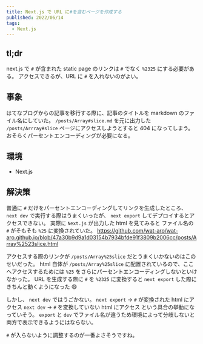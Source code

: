 ```yaml
---
title: Next.js で URL に#を含むページを作成する
published: 2022/06/14
tags:
  - Next.js
---
```


## tl;dr

next.js で `#` が含まれた static page のリンクは `#` でなく `%2325` にする必要がある。
アクセスできるが、URL に `#` を入れないのがよい。

## 事象

はてなブログからの記事を移行する際に、記事のタイトルを markdown のファイル名にしていた。
`/posts/Array#slice.md` を元に出力した `/posts/Arrray#slice` ページにアクセスしようとすると 404 になってしまう。
おそらくパーセントエンコーディングが必要になる。

## 環境

- Next.js

## 解決策

普通に `#` だけをパーセントエンコーディングしてリンクを生成したところ、 `next dev` で実行する際はうまくいったが、 `next export` してデプロイするとアクセスできない。
実際に `Next.js` が出力した html を見てみると ファイル名の `#` がそもそも `%25` に変換されていた。
https://github.com/wat-aro/wat-aro.github.io/blob/47a30b9d9a1d03154b7934bfde91f3809b2006cc/posts/Array%2523slice.html

アクセスする際のリンクが `/posts/Array%25slice` だとうまくいかないのはこのせいだった。
html 自体が `/posts/Array%25slice` に配置されているので、ここへアクセスするためには `%25` をさらにパーセントエンコーディングしないといけなかった。
URL を生成する際に `#` を `%2325` に変換すると `next export` した際にきちんと動くようになった :smile:

しかし、 `next dev` ではうごかない。
`next export` -> `#` が変換された html にアクセス
`next dev` -> `#` を変換していない html にアクセス
という具合の挙動になっていそう。
`export` と `dev` でファイル名が違うため環境によって分岐しないと両方で表示できるようにはならない。

`#` が入らないように調整するのが一番よさそうですね。
